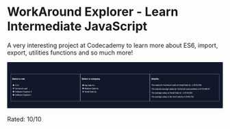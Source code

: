 # WorkAround Explorer - Learn Intermediate JavaScript

A very interesting project at Codecademy to learn more about ES6, import, export, utilities functions and so much more!

![](./project.png)

Rated: 10/10
